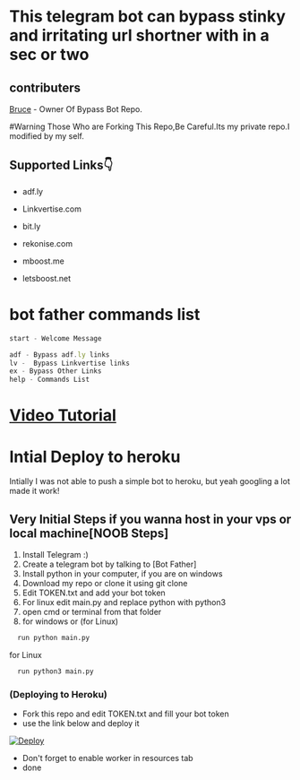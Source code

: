 # This telegram bot can bypass stinky and irritating url shortner with in a sec or two


## contributers
[Bruce](https://Brooklyn888@github.com) - Owner Of Bypass Bot Repo.

#Warning
Those Who are Forking This Repo,Be Careful.Its my private repo.I modified by my self.


## Supported Links👇
- adf.ly 

- Linkvertise.com

- bit.ly

- rekonise.com

- mboost.me

- letsboost.net

# bot father commands list
```javascript
start - Welcome Message

adf - Bypass adf.ly links
lv -  Bypass Linkvertise links
ex - Bypass Other Links
help - Commands List
```
# [Video Tutorial](https://youtu.be/SArmVzCWsUM)
# Intial Deploy to heroku
Intially I was not able to push a simple bot to heroku, but yeah googling a lot made it work!

## Very Initial Steps if you wanna host in your vps or local machine[NOOB Steps]

1. Install Telegram :)
2. Create a telegram bot by talking to [Bot Father]
3. Install python in your computer, if you are on windows 
4. Download my repo or clone it using git clone
5. Edit TOKEN.txt and add your bot token
6. For linux edit main.py and replace python with python3
7. open cmd or terminal from that folder
8. for windows or  (for Linux)

```bash
  run python main.py
```
for Linux
```bash
  run python3 main.py
```

### (Deploying to Heroku)
- Fork this repo and edit TOKEN.txt and fill your bot token
- use the link below and deploy it

[![Deploy](https://www.herokucdn.com/deploy/button.svg)](https://heroku.com/deploy?template=https://github.com/Absiddiq3/BYPASS-BOT-V2)

- Don't forget to enable worker in resources tab
- done

